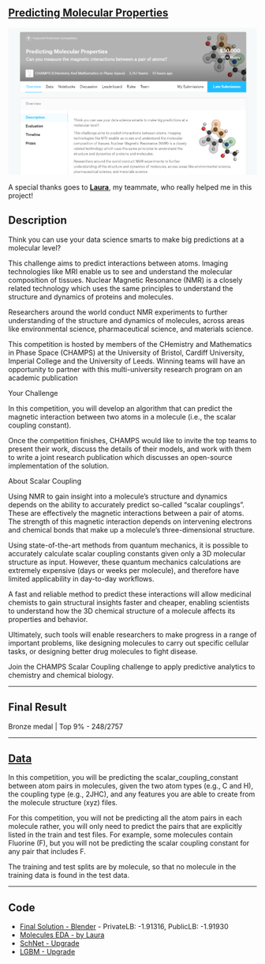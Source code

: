 [Predicting Molecular Properties](https://www.kaggle.com/c/champs-scalar-coupling/overview/description)
---

![compet](img/competition.png)

A special thanks goes to **[Laura](https://www.linkedin.com/in/laura-f-ab2010170/)**, my teammate, who really helped me in this project!

## Description

Think you can use your data science smarts to make big predictions at a molecular level?

This challenge aims to predict interactions between atoms. Imaging technologies like MRI enable us to see and understand the molecular composition of tissues. Nuclear Magnetic Resonance (NMR) is a closely related technology which uses the same principles to understand the structure and dynamics of proteins and molecules.

Researchers around the world conduct NMR experiments to further understanding of the structure and dynamics of molecules, across areas like environmental science, pharmaceutical science, and materials science.

This competition is hosted by members of the CHemistry and Mathematics in Phase Space (CHAMPS) at the University of Bristol, Cardiff University, Imperial College and the University of Leeds. Winning teams will have an opportunity to partner with this multi-university research program on an academic publication

Your Challenge

In this competition, you will develop an algorithm that can predict the magnetic interaction between two atoms in a molecule (i.e., the scalar coupling constant).

Once the competition finishes, CHAMPS would like to invite the top teams to present their work, discuss the details of their models, and work with them to write a joint research publication which discusses an open-source implementation of the solution.

About Scalar Coupling

Using NMR to gain insight into a molecule’s structure and dynamics depends on the ability to accurately predict so-called “scalar couplings”. These are effectively the magnetic interactions between a pair of atoms. The strength of this magnetic interaction depends on intervening electrons and chemical bonds that make up a molecule’s three-dimensional structure.

Using state-of-the-art methods from quantum mechanics, it is possible to accurately calculate scalar coupling constants given only a 3D molecular structure as input. However, these quantum mechanics calculations are extremely expensive (days or weeks per molecule), and therefore have limited applicability in day-to-day workflows.

A fast and reliable method to predict these interactions will allow medicinal chemists to gain structural insights faster and cheaper, enabling scientists to understand how the 3D chemical structure of a molecule affects its properties and behavior.

Ultimately, such tools will enable researchers to make progress in a range of important problems, like designing molecules to carry out specific cellular tasks, or designing better drug molecules to fight disease.

Join the CHAMPS Scalar Coupling challenge to apply predictive analytics to chemistry and chemical biology.

---

## Final Result
Bronze medal | Top 9% - 248/2757

---

## [Data](https://www.kaggle.com/c/champs-scalar-coupling/data)

In this competition, you will be predicting the scalar_coupling_constant between atom pairs in molecules, given the two atom types (e.g., C and H), the coupling type (e.g., 2JHC), and any features you are able to create from the molecule structure (xyz) files.

For this competition, you will not be predicting all the atom pairs in each molecule rather, you will only need to predict the pairs that are explicitly listed in the train and test files. For example, some molecules contain Fluorine (F), but you will not be predicting the scalar coupling constant for any pair that includes F.

The training and test splits are by molecule, so that no molecule in the training data is found in the test data.

---

## Code

  - [Final Solution - Blender](script/chemistry-of-best-models-upgrade-bronze.html) - PrivateLB: -1.91316, PublicLB: -1.91930
  - [Molecules EDA - by Laura](script/molecules-eda.html)
  - [SchNet - Upgrade](script/schnet-predicting-molecular-properties-upgrade.html)
  - [LGBM - Upgrade](script/lgbm-predicting-molecular-properties.html)
